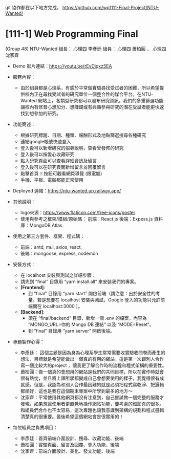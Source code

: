 
git 協作都在以下地方完成。
https://github.com/wp1111-Final-Project/NTU-Wanted/

# [111-1] Web Programming Final
(Group 48) NTU-Wanted
組長： 心理四 李彥廷
組員： 心理四 蕭柏圓 、 心理四 沈家齊
- Demo 影片連結：https://youtu.be/rEvDiqxz5EA
- 服務內容：
    - 由於組員都是心理系，有感於平常做實驗尋找受試者的困難，所以希望提供校內正在尋找受試者的研究單位一個整合性的媒合平台。在NTU-Wanted 網站上，各類型研究都可以發布研究資訊，我們的多重篩選功能讓校內有修普心想加分、想賺錢或有興趣參與研究的潛在受試者能更快速找到想參加的研究。
- 功能簡述：
  - 根據研究標題、日期、種類、報酬形式及地點篩選搜尋各種研究
  - 連結google帳號快速登入
  - 登入後可以新增研究的招募說明，查看曾發佈的研究
  - 登入後可以按愛心收藏研究
  - 點入研究頁面可以查看詳細資訊及留言
  - 登入後可以在研究頁面新增留言並回覆留言
  - 點擊首頁 ⍰ 按鈕可觀看網頁導覽 (限電腦)
  - 手機、平板、電腦都能正常使用
- Deployed 連結：https://ntu-wanted.up.railway.app/
- 其他說明：
  - logo來源：https://www.flaticon.com/free-icons/poster
  - 使用與參考之框架/模組/原始碼：
前端：React.js
後端：Expess.js
資料庫：MongoDB Atlas
- 使用之第三方套件、框架、程式碼：
  - 前端：antd, mui, axios, react,
  - 後端：mongoose, express, nodemon
- 安裝方式：
    - 在 localhost 安裝與測試之詳細步驟：
    - 請先到 “final” 目錄用 “yarn install:all” 來安裝我們的專案。
    - <b>[Frontend]</b>:
        - 到 “final” 目錄用 “yarn start” 開啟前端（請注意：出於安全性的考量，若是想要在 localhost 安裝與測試，Google 登入的功能只允許前端開在 localhost:3000 ）。
    - <b>[Backend]</b>:
        - 須在 “final/backend” 目錄，新增一個 .env 的檔案，內容為 “MONGO_URL=你的 Mongo DB 連結” 以及 “MODE=Reset“。
        - 到 “final” 目錄用 “yarn server” 開啟後端。
- 專題製作心得：
  - 李彥廷： 這個主題是因為身為心理系學生常常需要收實驗收問卷而產生的想法，目標就是希望能做出一個真的有用的網站。這是第一次跟別人合作寫一個比較大的project ，讓我更了解合作時的流程和程式架構的重要性。
  - 蕭柏圓：做一個真的會想用的網站是我們的共同目標，所以在實作時就會很有熱忱，並且將上課所學都變成自己會想要使用的樣子，我覺得很有成就感。但是，我認為和別人合作最困難的就是必須把程式寫乾淨、把邏輯都順好，這也是我在這個期末專案中所學到最多的地方～
  - 沈家齊：平常使用其他網頁都沒有注意到，自己嘗試做一個完整的服務才發現，如果想讓使用者更直覺地操作網站功能，要考慮的細節真的很多。和組員們合作也不太容易，這次專題也讓我意識到架構的規劃和程式邏輯清楚真的很重要。最後希望這個網站會是很實用的！

- 每位組員之負責項目：
    - 李彥廷：首頁前端介面設計、搜尋、收藏功能、後端
    - 蕭柏圓：實驗頁面、留言及回覆、登入功能、後端
    - 沈家齊：前端介面設計、美化、發文功能、後端
